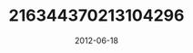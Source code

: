 ---
title: "216344370213104296"
image: "2012-06-18 19.04.39 216344370213104296_46248401"
date: "2012-06-18"
type: "photo"
---